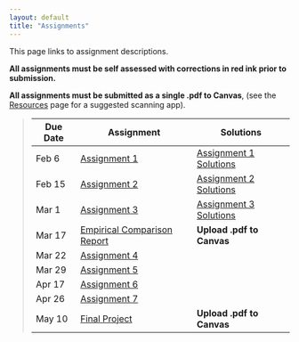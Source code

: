 ```yaml
---
layout: default
title: "Assignments"
---
```


This page links to assignment descriptions.

**All assignments must be self assessed with corrections in red ink prior to submission.**

**All assignments must be submitted as a single .pdf to Canvas**, (see the [Resources](../resources.html) page for a suggested scanning app).

> Due Date |                Assignment                                | Solutions                                               |
> -------- | -------------------------------------------------------- | ------------------------------------------------------- |
> Feb 6    | [Assignment 1](../assign/assign01.html)                  | [Assignment 1 Solutions](../assign/sol/assign01sol.pdf) |
> Feb 15   | [Assignment 2](../assign/assign02.html)                  | [Assignment 2 Solutions](../assign/sol/assign02sol.pdf) |
> Mar 1   | [Assignment 3](../assign/assign03.html)                   | [Assignment 3 Solutions](../assign/sol/assign03sol.pdf) |
> Mar 17   | [Empirical Comparison Report](../assign/emp_comp.html)   | **Upload .pdf to Canvas** |
> Mar 22   | [Assignment 4](../assign/assign04.html)                  |  |
> Mar 29   | [Assignment 5](../assign/assign05.html)                  |  |
> Apr 17   | [Assignment 6](../assign/assign06.html)                  |  |
> Apr 26   | [Assignment 7](../assign/assign07.html)                  |  |
> May 10   | [Final Project](../assign/finalproj.html)                | **Upload .pdf to Canvas** |

